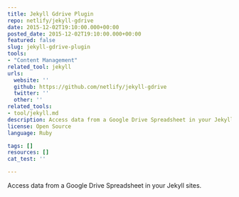 ```yaml
---
title: Jekyll Gdrive Plugin
repo: netlify/jekyll-gdrive
date: 2015-12-02T19:10:00.000+00:00
posted_date: 2015-12-02T19:10:00.000+00:00
featured: false
slug: jekyll-gdrive-plugin
tools:
- "Content Management"
related_tool: jekyll
urls:
  website: ''
  github: https://github.com/netlify/jekyll-gdrive
  twitter: ''
  other: ''
related_tools:
- tool/jekyll.md
description: Access data from a Google Drive Spreadsheet in your Jekyll sites
license: Open Source
language: Ruby

tags: []
resources: []
cat_test: ''

---
```

Access data from a Google Drive Spreadsheet in your Jekyll sites.